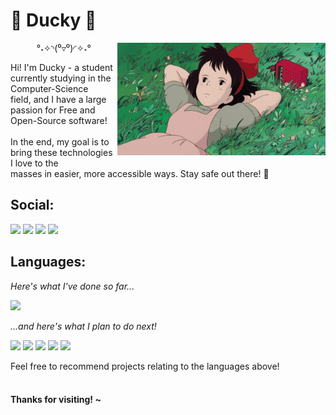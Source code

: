 # 🍃 Ducky 🍃
<img align="right" src="https://github.com/dvcky/dvcky/raw/main/assets/kiki.gif" style="height: 180px;" />
<p align="center">°˖✧◝(⁰▿⁰)◜✧˖°</p>
Hi! I'm Ducky - a student currently studying in the Computer-Science<br>
field, and I have a large passion for Free and Open-Source software!<br><br>
In the end, my goal is to bring these technologies I love to the<br>
masses in easier, more accessible ways. Stay safe out there! 💖<br>

## Social:

[![](https://img.shields.io/badge/discord-5865F2?style=for-the-badge&logo=discord&logoColor=white)](https://discord.com/users/213915368039645184 "Discord")
[![](https://img.shields.io/badge/element-0DBD8B?style=for-the-badge&logo=element&logoColor=white)](https://matrix.to/#/@dvcky:matrix.org "Element")
[![](https://img.shields.io/badge/steam-000000?style=for-the-badge&logo=steam&logoColor=white)](http://steamcommunity.com/profiles/76561198267244200 "Steam")
[![](https://img.shields.io/badge/website-FF7139?style=for-the-badge&logo=firefoxbrowser&logoColor=white)](https://dvcky.github.io "Website")

## Languages:

_Here's what I've done so far..._

![](https://github-readme-stats.vercel.app/api/top-langs/?username=dvcky&layout=compact&hide_title=true&card_width=365)

_...and here's what I plan to do next!_

[![](https://img.shields.io/badge/go-00ADD8?style=for-the-badge&logo=go&logoColor=white)](https://go.dev/ "Go")
[![](https://img.shields.io/badge/java-f8981d?style=for-the-badge&logo=openjdk&logoColor=white)](https://openjdk.org/ "Java")
[![](https://img.shields.io/badge/qt-41CD52?style=for-the-badge&logo=qt&logoColor=white)](https://www.qt.io/ "Qt")
[![](https://img.shields.io/badge/ruby-CC342D?style=for-the-badge&logo=ruby&logoColor=white)](https://www.ruby-lang.org/ "Ruby")
[![](https://img.shields.io/badge/sqlite-003B57?style=for-the-badge&logo=sqlite&logoColor=white)](https://www.sqlite.org/index.html "SQLite")

Feel free to recommend projects relating to the languages above!<br><br>

#### Thanks for visiting! ~
